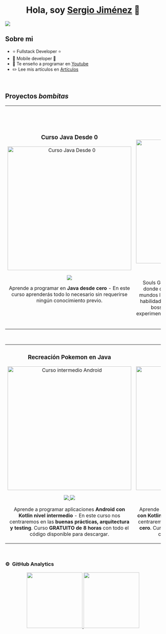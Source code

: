 <div align="center">
<h1 align="center">Hola, soy <a href="https://sergiojimenezdev.com/">Sergio Jiménez</a> 👋</h1>
</div>
<img src="https://i.imgur.com/u5o77hU.png">

## Sobre mi

- ⭐ Fullstack Developer ⭐ 
- 📲 Mobile developer 📲
- 🎥 Te enseño a programar en [Youtube](https://www.youtube.com/@SergioJimenezDev)
- ✏️ Lee mis artículos en [Artículos](https://sergiojimenezdev.com/articulos)
<br>

## Proyectos *bombitas*
<table>
<tr>
<td width="50%">
<h3 align="center">Curso Java Desde 0</h3>
<div align="center">
<a href="https://www.youtube.com/watch?v=ZQqaw2HovmM&t" target="_blank"><img src="https://i.imgur.com/tLX0XQQ.png" width="400" alt="Curso Java Desde 0"></a>
  <p>
<a href="https://youtu.be/hhhSMXi0R3E" target="_blank">
<img src="https://img.shields.io/badge/-Youtube-green?style=for-the-badge&color=3fFD7f">
</a>
</p>
<p>Aprende a programar en <strong>Java desde cero</strong> - En este curso aprenderás todo lo necesario sin requerirse ningún conocimiento previo.</p>
</div>
                                                                                      
</td>

<td width="50%">
               <br><br>
<h3 align="center">Souls Gold Ball</h3>
<div align="center">                                       
<a href="https://www.youtube.com/watch?v=_SuUolxAAeI&t" target="_blank"><img src="https://i.imgur.com/hyftmwV.png" width="400" alt="Souls Gold Ball"></a>
<br>
  <p>
<a href="https://github.com/SergioJimenezDev/SoulsGoldBall" target="_blank">
<img src="https://img.shields.io/badge/C%C3%93DIGO-80ffaa?style=for-the-badge&logo=github&logoColor=black">
</a>
<a href="https://youtu.be/hhhSMXi0R3E" target="_blank">
<img src="https://img.shields.io/badge/-Youtube-green?style=for-the-badge&color=3fFD7f">
</a>
</p>
</p>Souls Gold Ball es un adictivo juego tipo arcade donde deberás recoger monedas a través de 3 mundos llenos de desafíos. Esquiva enemigos con habilidades y ataques únicos, enfrenta poderosos bosses, supera escenarios contra reloj y experimenta emocionantes cambios de cámara en tu aventura.</p>
</div>                                                             
</table>                                                                                 
</div>
<br>


<table>
<tr>
<td width="50%">
<h3 align="center">Recreación Pokemon en Java</h3>
<div align="center">
<a href="https://www.youtube.com/watch?v=dNGCZosfeAk&t" target="_blank"><img src="https://i.imgur.com/J07ZNV4.jpeg" width="400" alt="Curso intermedio Android"></a>
<p>
<a href="https://github.com/SergioJimenezDev/PokeApp" target="_blank">
<img src="https://img.shields.io/badge/CÓDIGO-ff9?style=for-the-badge&logo=github&logoColor=black">
</a>
<a href="https://www.youtube.com/watch?v=dNGCZosfeAk&t" target="_blank">
<img src="https://img.shields.io/badge/-Youtube-green?style=for-the-badge&color=fbfc40">
</a>
</p>
<p>Aprende a programar aplicaciones <strong>Android con Kotlin nivel intermedio</strong> - En este curso nos centraremos en las <strong>buenas prácticas, arquitectura y testing</strong>. Curso <strong>GRATUITO de 8 horas</strong> con todo el código disponible para descargar.</p>
</div>
                                                                                      
</td>       

<td width="50%">
<h3 align="center">Curso Kotlin Multiplatform</h3>
<div align="center">
<a href="https://github.com/ArisGuimera/Curso-Kotlin-Multiplatform" target="_blank"><img src="https://i.imgur.com/nDDp1Ra.jpg" width="400" alt="Curso Kotlin Multiplatform"></a>
<p>
<a href="https://github.com/ArisGuimera/Curso-Kotlin-Multiplatform" target="_blank">
<img src="https://img.shields.io/badge/C%C3%93DIGO-cfaae0?style=for-the-badge&logo=github&logoColor=black">
</a>
<a href="https://youtube.com/playlist?list=PL8ie04dqq7_NUvBcMMosVRAbqZDWmRzX3&si=FdS-Z07ZFAUjDHAE" target="_blank">
<img src="https://img.shields.io/badge/-Youtube-green?style=for-the-badge&color=ff00f4">
</a>
</p>
<p>Aprende a programar aplicaciones <strong>multiplataform con Kotlin y Jetpack Compose</strong> - En este curso nos centraremos en dominar Kotlin Multiplatform <strong>desde cero</strong>. Curso <strong>GRATUITO</strong> (en desarrollo) con todo el código disponible para descargar.</p>
</div>
                                                                                      
</td>  
</table>                                                                                 
</div>
<br>

### ⚙️ &nbsp;GitHub Analytics

<p align="center">
<a href="https://github.com/ArisGuimera">
  <img height="180em" src="https://github-readme-stats-eight-theta.vercel.app/api?username=SergioJimenezDev&show_icons=true&theme=algolia&include_all_commits=true&count_private=true"/>
  <img height="180em" src="https://github-readme-stats-eight-theta.vercel.app/api/top-langs/?username=SergioJimenezDev&layout=compact&langs_count=8&theme=algolia"/>
</a>
</p>
